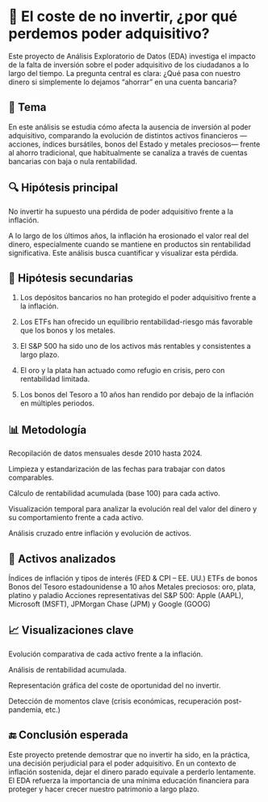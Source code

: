 
 # 💸 El coste de no invertir, ¿por qué perdemos poder adquisitivo?
Este proyecto de Análisis Exploratorio de Datos (EDA) investiga el impacto de la falta de inversión sobre el poder adquisitivo de los ciudadanos a lo largo del tiempo.
La pregunta central es clara:
¿Qué pasa con nuestro dinero si simplemente lo dejamos “ahorrar” en una cuenta bancaria?

## 🧠 Tema
En este análisis se estudia cómo afecta la ausencia de inversión al poder adquisitivo, comparando la evolución de distintos activos financieros —acciones, índices bursátiles, bonos del Estado y metales preciosos— frente al ahorro tradicional, que habitualmente se canaliza a través de cuentas bancarias con baja o nula rentabilidad.

## 🔍 Hipótesis principal
No invertir ha supuesto una pérdida de poder adquisitivo frente a la inflación.

A lo largo de los últimos años, la inflación ha erosionado el valor real del dinero, especialmente cuando se mantiene en productos sin rentabilidad significativa. Este análisis busca cuantificar y visualizar esta pérdida.

## 🧪 Hipótesis secundarias
1. Los depósitos bancarios no han protegido el poder adquisitivo frente a la inflación.

2. Los ETFs han ofrecido un equilibrio rentabilidad-riesgo más favorable que los bonos y los metales.

3. El S&P 500 ha sido uno de los activos más rentables y consistentes a largo plazo.

4. El oro y la plata han actuado como refugio en crisis, pero con rentabilidad limitada.

5. Los bonos del Tesoro a 10 años han rendido por debajo de la inflación en múltiples periodos.

## 📊 Metodología
Recopilación de datos mensuales desde 2010 hasta 2024.

Limpieza y estandarización de las fechas para trabajar con datos comparables.

Cálculo de rentabilidad acumulada (base 100) para cada activo.

Visualización temporal para analizar la evolución real del valor del dinero y su comportamiento frente a cada activo.

Análisis cruzado entre inflación y evolución de activos.

## 📁 Activos analizados
Índices de inflación y tipos de interés (FED & CPI – EE. UU.)
ETFs de bonos
Bonos del Tesoro estadounidense a 10 años
Metales preciosos: oro, plata, platino y paladio
Acciones representativas del S&P 500: Apple (AAPL), Microsoft (MSFT), JPMorgan Chase (JPM) y Google (GOOG)


## 📈 Visualizaciones clave
Evolución comparativa de cada activo frente a la inflación.

Análisis de rentabilidad acumulada.

Representación gráfica del coste de oportunidad del no invertir.

Detección de momentos clave (crisis económicas, recuperación post-pandemia, etc.)

## 🔚 Conclusión esperada
Este proyecto pretende demostrar que no invertir ha sido, en la práctica, una decisión perjudicial para el poder adquisitivo.
En un contexto de inflación sostenida, dejar el dinero parado equivale a perderlo lentamente.
El EDA refuerza la importancia de una mínima educación financiera para proteger y hacer crecer nuestro patrimonio a largo plazo.

